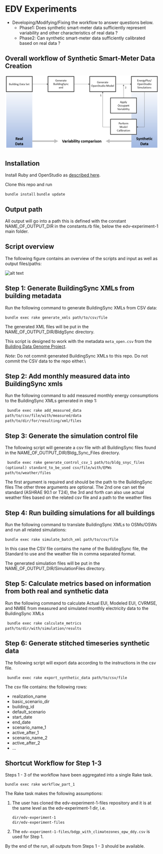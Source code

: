 # EDV Experiments

- Developing/Modifying/Fixing the workflow to answer questions below.
  - Phase1: Does synthetic smart-meter data sufficiently represent variability and other characteristics of real data ?
  - Phase2: Can synthetic smart-meter data sufficiently calibrated based on real data ?

## Overall workflow of Synthetic Smart-Meter Data Creation

![alt text](overallworkflow.PNG)

## Installation

Install Ruby and OpenStudio as [described here](https://github.com/NREL/openstudio-extension-gem/blob/develop/README.md#installation).

Clone this repo and run

``` bundle install ```
``` bundle update ```

## Output path

All output will go into a path this is defined with the constant NAME_OF_OUTPUT_DIR in the constants.rb file, 
below the edv-experiment-1 main folder. 

## Script overview

The following figure contains an overview of the scripts and input as well as output files/paths:


![alt text](ScriptOverview.PNG)

## Step 1: Generate BuildingSync XMLs from building metadata

Run the following command to generate BuildingSync XMLs from CSV data:

``` bundle exec rake generate_xmls path/to/csv/file ```

The generated XML files will be put in the NAME_OF_OUTPUT_DIR/BldgSync directory.

This script is designed to work with the metadata `meta_open.csv` from the [Building Data Genome Project](https://github.com/buds-lab/the-building-data-genome-project/tree/master/data/raw).

*Note*: Do not commit generated BuildingSync XMLs to this repo.  Do not commit the CSV data to the repo either.\

## Step 2: Add monthly measured data into BuildingSync xmls 

Run the following command to add measured monthly energy consumptions to the BuildingSync XMLs generated in step 1:

``` bundle exec rake add_measured_data path/to/csv/file/with/measured/data path/to/dir/for/resulting/xml/files```

## Step 3: Generate the simulation control file

The following script will generate a csv file with all BuildingSync files found in the NAME_OF_OUTPUT_DIR/Bldg_Sync_Files directory. 

``` bundle exec rake generate_control_csv_1 path/to/bldg_snyc_files (optional) standard_to_be_used csv/file/with/EPWs path/to/weather/files```

The first argument is required and should be the path to the BuildingSync files
The other three arguments are optional. The 2nd one can set the standard (ASHRAE 90.1 or T24), 
the 3rd and forth can also use actual weather files based on the related csv file and a path to the weather files

## Step 4: Run building simulations for all buildings

Run the following command to translate BuildingSync XMLs to OSMs/OSWs and run all related simulations:

``` bundle exec rake simulate_batch_xml path/to/csv/file ```

In this case the CSV file contains the name of the BuildingSync file, the Standard to use and the weather file in comma separated format.

The generated simulation files will be put in the NAME_OF_OUTPUT_DIR/SimulationFiles directory.

## Step 5: Calculate metrics based on information from both real and synthetic data

Run the following command to calculate Actual EUI, Modeled EUI, CVRMSE, and NMBE from measured and simulated monthly electricity data to the BuildingSync XMLs

``` bundle exec rake calculate_metrics path/to/dir/with/simulation/results```


## Step 6: Generate stitched timeseries synthetic data

The following script will export data according to the instructions in the csv file. 

``` bundle exec rake export_synthetic_data path/to/csv/file```

The csv file contains: the following rows:
- realization_name
- basic_scenario_dir
- building_id
- default_scenario
- start_date
- end_date
- scenario_name_1
- active_after_1
- scenario_name_2
- active_after_2
- ...

## Shortcut Workflow for Step 1-3
Steps 1 - 3 of the workflow have been aggregated into a single Rake task.
```
bundle exec rake workflow_part_1
```
The Rake task makes the following assumptions:
1. The user has cloned the edv-experiment-1-files repository and it is at the same level as the edv-experiment-1 dir, i.e.
    ```
    dir/edv-experiment-1
    dir/edv-experiment-files
    ```
2. The `edv-experiment-1-files/bdgp_with_climatezones_epw_ddy.csv` is used for Step 1.

By the end of the run, all outputs from Steps 1 - 3 should be available.



